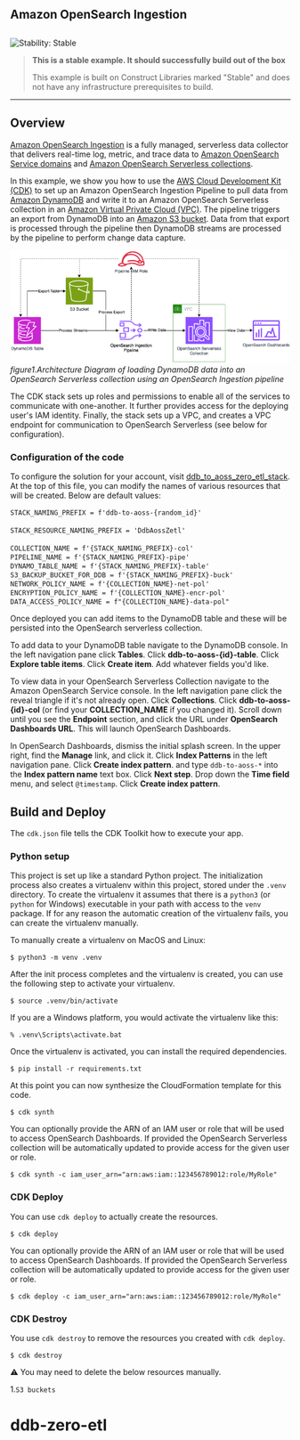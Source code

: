 ## Amazon OpenSearch Ingestion

## <!--BEGIN STABILITY BANNER-->

![Stability: Stable](https://img.shields.io/badge/stability-Stable-success.svg?style=for-the-badge)

> **This is a stable example. It should successfully build out of the box**
>
> This example is built on Construct Libraries marked "Stable" and does not have any infrastructure prerequisites to build.

---

<!--END STABILITY BANNER-->

## Overview

[Amazon OpenSearch Ingestion](https://docs.aws.amazon.com/opensearch-service/latest/developerguide/ingestion.html) is a fully managed, serverless data collector that delivers real-time log, metric, and trace data to [Amazon OpenSearch Service domains](https://docs.aws.amazon.com/opensearch-service/latest/developerguide/what-is.html) and [Amazon OpenSearch Serverless collections](https://docs.aws.amazon.com/opensearch-service/latest/developerguide/serverless.html).

In this example, we show you how to use the [AWS Cloud Development Kit (CDK)](https://docs.aws.amazon.com/cdk/v2/guide/home.html) to set up an Amazon OpenSearch Ingestion Pipeline to pull data from [Amazon DynamoDB](https://aws.amazon.com/dynamodb/) and write it to an Amazon OpenSearch Serverless collection in an [Amazon Virtual Private Cloud (VPC)](https://aws.amazon.com/vpc/). The pipeline triggers an export from DynamoDB into an [Amazon S3 bucket](https://aws.amazon.com/s3/). Data from that export is processed through the pipeline then DynamoDB streams are processed by the pipeline to perform change data capture.

![](docs/architecture.png)
_figure1.Architecture Diagram of loading DynamoDB data into an OpenSearch Serverless collection using an OpenSearch Ingestion pipeline_

The CDK stack sets up roles and permissions to enable all of the services to communicate with one-another. It further provides access for the deploying user's IAM identity. Finally, the stack sets up a VPC, and creates a VPC endpoint for communication to OpenSearch Serverless (see below for configuration).

### Configuration of the code

To configure the solution for your account, visit [ddb_to_aoss_zero_etl_stack](./ddb_zero_etl/ddb_to_aoss_zero_etl_stacj.py). At the top of this file, you can modify the names of various resources that will be created. Below are default values:

```
STACK_NAMING_PREFIX = f'ddb-to-aoss-{random_id}'

STACK_RESOURCE_NAMING_PREFIX = 'DdbAossZetl'

COLLECTION_NAME = f'{STACK_NAMING_PREFIX}-col'
PIPELINE_NAME = f'{STACK_NAMING_PREFIX}-pipe'
DYNAMO_TABLE_NAME = f'{STACK_NAMING_PREFIX}-table'
S3_BACKUP_BUCKET_FOR_DDB = f'{STACK_NAMING_PREFIX}-buck'
NETWORK_POLICY_NAME = f'{COLLECTION_NAME}-net-pol'
ENCRYPTION_POLICY_NAME = f'{COLLECTION_NAME}-encr-pol'
DATA_ACCESS_POLICY_NAME = f"{COLLECTION_NAME}-data-pol"
```

Once deployed you can add items to the DynamoDB table and these will be persisted into the OpenSearch serverless collection.

To add data to your DynamoDB table navigate to the DynamoDB console. In the left navigation pane click **Tables**. Click **ddb-to-aoss-{id}-table**. Click **Explore table items**. Click **Create item**. Add whatever fields you'd like.

To view data in your OpenSearch Serverless Collection navigate to the Amazon OpenSearch Service console. In the left navigation pane click the reveal triangle if it's not already open. Click **Collections**. Click **ddb-to-aoss-{id}-col** (or find your **COLLECTION_NAME** if you changed it). Scroll down until you see the **Endpoint** section, and click the URL under **OpenSearch Dashboards URL**. This will launch OpenSearch Dashboards.

In OpenSearch Dashboards, dismiss the initial splash screen. In the upper right, find the **Manage** link, and click it. Click **Index Patterns** in the left navigation pane. Click **Create index pattern**. and type `ddb-to-aoss-*` into the **Index pattern name** text box. Click **Next step**. Drop down the **Time field** menu, and select `@timestamp`. Click **Create index pattern**.

## Build and Deploy

The `cdk.json` file tells the CDK Toolkit how to execute your app.

### Python setup

This project is set up like a standard Python project.  The initialization
process also creates a virtualenv within this project, stored under the `.venv`
directory.  To create the virtualenv it assumes that there is a `python3`
(or `python` for Windows) executable in your path with access to the `venv`
package. If for any reason the automatic creation of the virtualenv fails,
you can create the virtualenv manually.

To manually create a virtualenv on MacOS and Linux:

```
$ python3 -m venv .venv
```

After the init process completes and the virtualenv is created, you can use the following
step to activate your virtualenv.

```
$ source .venv/bin/activate
```

If you are a Windows platform, you would activate the virtualenv like this:

```
% .venv\Scripts\activate.bat
```

Once the virtualenv is activated, you can install the required dependencies.

```
$ pip install -r requirements.txt
```

At this point you can now synthesize the CloudFormation template for this code.

```
$ cdk synth
```

You can optionally provide the ARN of an IAM user or role that will be used to access OpenSearch Dashboards.
If provided the OpenSearch Serverless collection will be automatically updated to provide access for the given user or role.
```
$ cdk synth -c iam_user_arn="arn:aws:iam::123456789012:role/MyRole"
```

### CDK Deploy

You can use `cdk deploy` to actually create the resources.

```
$ cdk deploy
```

You can optionally provide the ARN of an IAM user or role that will be used to access OpenSearch Dashboards.
If provided the OpenSearch Serverless collection will be automatically updated to provide access for the given user or role.
```
$ cdk deploy -c iam_user_arn="arn:aws:iam::123456789012:role/MyRole"
```

### CDK Destroy

You use `cdk destroy` to remove the resources you created with `cdk deploy`.

```
$ cdk destroy
```

⚠️ You may need to delete the below resources manually.

1.`S3 buckets`

# ddb-zero-etl

